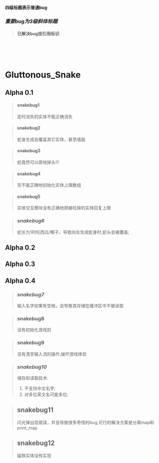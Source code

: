 #### 四级标题表示普通bug
### *重要bug为3级斜体标题*
>#### 已解决bug挂引用标识
<br><br><br>


# Gluttonous_Snake   
## Alpha 0.1

>#### snakebug1  
>定时消失的实体不能正确消失

>#### snakebug2  
>蛇身生成会覆盖其它实体，甚至墙面

>#### snakebug3  
>蛇竟然可以原地掉头!!!

>#### snakebug4  
>空不能正确地初始化实体上限数组

>#### snakebug5  
>实体交互模块没有正确地把被吃掉的实体回复上限


>### *snakebug6*  
>蛇长为1时吃西瓜/椰子，导致向左生成蛇身时,蛇头会被覆盖;

## Alpha 0.2

## Alpha 0.3

## Alpha 0.4

>### *snakebug7*
>输入名字如果有空格，会导致其存储在缓冲区中不被读取

>### snakebug8
>没有初始化游戏刻

>### snakebug9
>没有清空输入流的操作,破坏游戏体验

>### *snakebug10*
>储存和读取技术:
>1. 不支持中文名字;
>2. 对多位英文名可能多位;

>## snakebug11
>闪光弹出现错误，并且导致很多奇怪的bug,可行的解决方案是分离map和print_map

>## snakebug12
>磁铁实体没有实现


